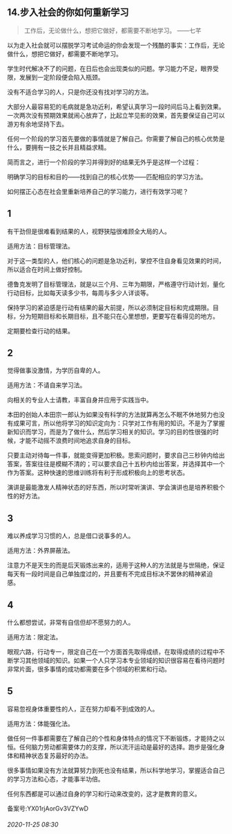 ## 14.步入社会的你如何重新学习

> 工作后，无论做什么，想把它做好，都需要不断地学习。 ——七芊 


以为走入社会就可以摆脱学习考试命运的你会发现一个残酷的事实：工作后，无论做什么，想把它做好，都需要不断地学习。 


学生时代解决不了的问题，在日后也会出现类似的问题。学习能力不足，眼界受限，发展到一定阶段便会陷入瓶颈。 


没有不适合学习的人，只是你还没有找对学习的方法。 


大部分人最容易犯的毛病就是急功近利，希望认真学习一段时间后马上看到效果。一次两次没有预期效果就闹心放弃了，比起立竿见影的效果，首先要保证自己可以游刃有余地坚持下去。 


任何一个阶段的学习首先要做的事情就是了解自己。你需要了解自己的核心优势是什么，要拥有一技之长并且精益求精。 


简而言之，进行一个阶段的学习并得到好的结果无外乎是这样一个过程： 


明确学习的目标和目的——找到自己的核心优势——匹配相应的学习方法。 


如何摆正心态在社会里重新培养自己的学习能力，进行有效学习呢？ 


1
-


有干劲但是很难看到结果的人，视野狭隘很难顾全大局的人。 


适用方法：目标管理法。 


对于这一类型的人，他们核心的问题是急功近利，掌控不住自身看见效果的时间，所以适合在时间上做好控制。 


德鲁克发明了目标管理法，就是以三个月、三年为期限，严格遵守行动计划，量化行动目标，比如每天读多少书，每周与多少人详谈等。 


保持学习的紧迫感是行动有结果的最大前提，所以必须制定目标和完成期限。目标，分为短期目标和长期目标，且不能只在心里想想，更要写在看得见的地方。 


定期要检查行动的结果。 


2
-


觉得做事没激情，为学历自卑的人。 


适用方法：不请自来学习法。 


向相关的专业人士请教，丰富自身并应用于实践当中。 


本田的创始人本田宗一郎认为如果没有科学的方法就算再怎么不眠不休地努力也没有成果可言，所以他将学习的知识定向为：只学对工作有用的知识。不是为了掌握新知识而学习，而是为了做什么，然后学习相关的知识。学习的目的性很强的时候，才能不动摇不浪费时间地追求自身的目标。 


只要主动对待每一件事，就能变得更加积极。思索问题时，要求自己三秒钟内给出答案，答案往往是模糊不清的；可以要求自己十五秒内给出答案，并选择其中一个作为答案。这种快速的思维训练将有利于形成积极向上的思考状态。 


演讲是最能激发人精神状态的好东西，所以时常听演讲、学会演讲也是培养积极个性的好方法。 


3
-


难以养成学习习惯的人，总是借口说事多的人。 


适用方法：外界屏蔽法。 


注意力不是天生的而是后天锻炼出来的，适用于这种人的方法就是与世隔绝，保证每天有一段时间是自己单独度过的，并且要有不完成目标决不罢休的精神紧迫感。 


4
-


什么都想尝试，非常有自信但却不愿努力的人。 


适用方法：限定法。 


眼观六路，行动专一，限定自己在一个方面首先取得成绩，在取得成绩的过程中不断学习其他领域的知识。如果一个人只学习本专业领域的知识很容易在看待问题时非常片面，很多事情的成功都需要在多个领域的积累和行动。 


5
-


容易忽视身体重要性的人，正在努力却看不到成效的人。 


适用方法：体能强化法。 


做任何一件事都需要在了解自己的个性和身体特点的情况下不断锻炼，才能持之以恒。任何脑力劳动都需要体力的支撑，所以流汗运动是最好的选择。跑步是强化身体和精神状态复苏最好的办法。 


很多事情如果没有方法就算努力到死也没有结果，所以科学地学习，掌握适合自己的学习方法和心态，才能事半功倍。 


任何东西都是可以通过自身的学习和行动来改变的，这才是教育的意义。 


备案号:YX01rjAorGv3VZYwD


###### 2020-11-25 08:30
